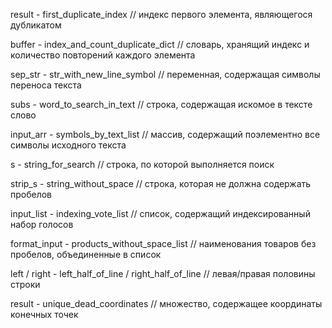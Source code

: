 result - first_duplicate_index
// индекс первого элемента, являющегося дубликатом

buffer - index_and_count_duplicate_dict
// словарь, хранящий индекс и количество повторений каждого элемента

sep_str - str_with_new_line_symbol
// переменная, содержащая символы переноса текста

subs - word_to_search_in_text
// строка, содержащая искомое в тексте слово

input_arr - symbols_by_text_list
// массив, содержащий поэлементно все символы исходного текста

s - string_for_search
// строка, по которой выполняется поиск

strip_s - string_without_space
// строка, которая не должна содержать пробелов

input_list - indexing_vote_list
// список, содержащий индексированный набор голосов

format_input - products_without_space_list
// наименования товаров без пробелов, объединенные в список

left / right - left_half_of_line / right_half_of_line
// левая/правая половины строки

result - unique_dead_coordinates
// множество, содержащее координаты конечных точек
